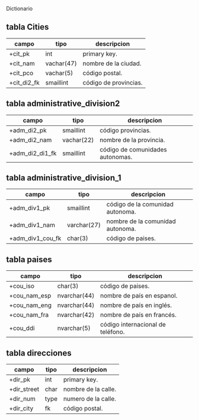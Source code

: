 Dictionario
 ## tabla Cities
 |campo| tipo| descripcion|
 |-----|-----|------------|
 |+cit_pk|int| primary key.
 |+cit_nam| vachar(47)| nombre de la ciudad.
 |+cit_pco| vachar(5)| código postal.
 |+cit_di2_fk|smaillint| código de provincias.
 ## tabla administrative_division2
 |campo| tipo| descripcion |
 |-----|-----|-------------|
 |+adm_di2_pk|smaillint| código provincias.
 |+adm_di2_nam| vachar(22)| nombre de la provincia.
 |+adm_di2_di1_fk| smaillint| código de comunidades autonomas.
 ## tabla administrative_division_1
 |campo|tipo| descripcion|
 |-----|----|------------|
 |+adm_div1_pk|smaillint|código de la comunidad autonoma.
 |+adm_div1_nam|varchar(27)| nombre de la comunidad autonoma.
 |+adm_div1_cou_fk|char(3)|código de paises.
  ## tabla paises
  |campo|tipo| descripcion|
  |-----|-----|-----------|
  |+cou_iso|char(3)|código de paises.
  |+cou_nam_esp|nvarchar(44)|nombre de país en espanol.
  |+cou_nam_eng|nvarchar(44)|nombre de país en inglés.
  |+cou_nam_fra| nvarchar(42)|nombre de país en francés.
  |+cou_ddi|nvarchar(5)|código internacional de teléfono.

  ## tabla direcciones
  |campo|tipo| descripcion |
  |-----|----|--------------|
  |+dir_pk|int|primary key.
  |+dir_street|char|nombre de la calle.
  |+dir_num|type|numero de la calle.
  |+dir_city|fk| código postal.
 
